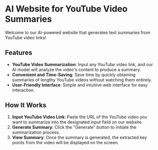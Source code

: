 # AI Website for YouTube Video Summaries

Welcome to our AI-powered website that generates text summaries from YouTube video links!
## Features

- **YouTube Video Summarization**: Input any YouTube video link, and our AI model will analyze the video's content to produce a summary.
- **Convenient and Time-Saving**: Save time by quickly obtaining summaries of lengthy YouTube videos without watching them entirely.
- **User-Friendly Interface**: Simple and intuitive web interface for easy interaction.

## How It Works

1. **Input YouTube Video Link**: Paste the URL of the YouTube video you want to summarize into the designated input field on our website.
2. **Generate Summary**: Click the "Generate" button to initiate the summarization process.
3. **View Summary**: Once the summary is generated, the extracted key points from the video will be displayed on the screen.

